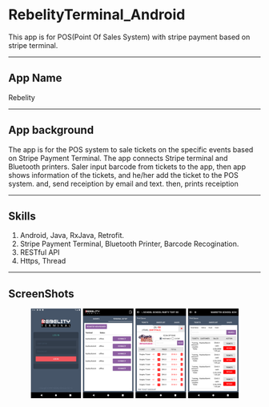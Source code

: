 # RebelityTerminal_Android
This app is for POS(Point Of Sales System) with stripe payment based on stripe terminal.

---

## App Name
Rebelity

---

## App background

The app is for the POS system to sale tickets on the specific events based on Stripe Payment Terminal.
The app connects Stripe terminal and Bluetooth printers.
Saler input barcode from tickets to the app, then app shows information of the tickets, and he/her add the ticket to the POS system.
and, send receiption by email and text. then, prints receiption

---

## Skills

1. Android, Java, RxJava, Retrofit.
2. Stripe Payment Terminal, Bluetooth Printer, Barcode Recogination.
2. RESTful API
3. Https, Thread

---

## ScreenShots

<div align="center" style="float: left">
    <img src="./screenshots/Screenshot_1.png" alt="Screenshot1" width="20%"/>
    <img src="./screenshots/Screenshot_2.png" alt="Screenshot2" width="20%"/>
    <img src="./screenshots/Screenshot_3.png" alt="Screenshot3" width="20%"/>
    <img src="./screenshots/Screenshot_4.png" alt="Screenshot4" width="20%"/>
</div>